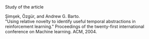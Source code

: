 Study of the article 


Şimşek, Özgür, and Andrew G. Barto.                                                         
"Using relative novelty to identify useful temporal abstractions in 
reinforcement learning."
Proceedings of the twenty-first international conference on Machine 
learning. ACM, 2004.
